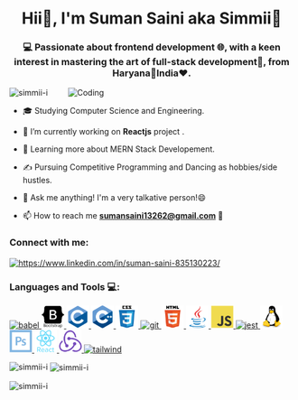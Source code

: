 <!-- ![MasterHead](https://arka-live.s3.us-east-2.amazonaws.com/uploads/2021/01/header_banner-2.jpg)   -->

<h1 align="center">Hii👋, I'm Suman Saini aka Simmii🌻</h1> 

<h3 align="center"> 💻 Passionate about frontend development 🌐, with a keen interest in mastering the art of full-stack development🌟, from Haryana📍India❤️.</h3>
<img align="right" alt="Coding" width="400" src="https://cdna.artstation.com/p/assets/images/images/042/631/286/original/bryan-rodriguez-belchibia-1-rightspeed.gif?16350375">


<p align="left"> <img src="https://komarev.com/ghpvc/?username=simmii-i&label=Profile%20views&color=0e75b6&style=flat" alt="simmii-i" /> </p>

- 🎓   Studying Computer Science and Engineering.

- 💼   I’m currently working on **Reactjs** project .

- 🌱   Learning more about MERN Stack Developement.

- ✍️   Pursuing Competitive Programming and Dancing as hobbies/side hustles.

- 💬   Ask me anything! I'm a very talkative person!😄

- 📫 How to reach me **sumansaini13262@gmail.com** 📩



<h3 align="left">Connect with me:</h3>
<p align="left">
<a href="https://linkedin.com/in/https://www.linkedin.com/in/suman-saini-835130223/" target="blank"><img align="center" src="https://raw.githubusercontent.com/rahuldkjain/github-profile-readme-generator/master/src/images/icons/Social/linked-in-alt.svg" alt="https://www.linkedin.com/in/suman-saini-835130223/" height="30" width="40" /></a>
</p>

<h3 align="left">Languages and Tools 💻:</h3>
<p align="left"> <a href="https://babeljs.io/" target="_blank" rel="noreferrer"> <img src="https://www.vectorlogo.zone/logos/babeljs/babeljs-icon.svg" alt="babel" width="40" height="40"/> </a> <a href="https://getbootstrap.com" target="_blank" rel="noreferrer"> <img src="https://raw.githubusercontent.com/devicons/devicon/master/icons/bootstrap/bootstrap-plain-wordmark.svg" alt="bootstrap" width="40" height="40"/> </a> <a href="https://www.cprogramming.com/" target="_blank" rel="noreferrer"> <img src="https://raw.githubusercontent.com/devicons/devicon/master/icons/c/c-original.svg" alt="c" width="40" height="40"/> </a> <a href="https://www.w3schools.com/cpp/" target="_blank" rel="noreferrer"> <img src="https://raw.githubusercontent.com/devicons/devicon/master/icons/cplusplus/cplusplus-original.svg" alt="cplusplus" width="40" height="40"/> </a> <a href="https://www.w3schools.com/css/" target="_blank" rel="noreferrer"> <img src="https://raw.githubusercontent.com/devicons/devicon/master/icons/css3/css3-original-wordmark.svg" alt="css3" width="40" height="40"/> </a> <a href="https://git-scm.com/" target="_blank" rel="noreferrer"> <img src="https://www.vectorlogo.zone/logos/git-scm/git-scm-icon.svg" alt="git" width="40" height="40"/> </a> <a href="https://www.w3.org/html/" target="_blank" rel="noreferrer"> <img src="https://raw.githubusercontent.com/devicons/devicon/master/icons/html5/html5-original-wordmark.svg" alt="html5" width="40" height="40"/> </a> <a href="https://www.java.com" target="_blank" rel="noreferrer"> <img src="https://raw.githubusercontent.com/devicons/devicon/master/icons/java/java-original.svg" alt="java" width="40" height="40"/> </a> <a href="https://developer.mozilla.org/en-US/docs/Web/JavaScript" target="_blank" rel="noreferrer"> <img src="https://raw.githubusercontent.com/devicons/devicon/master/icons/javascript/javascript-original.svg" alt="javascript" width="40" height="40"/> </a> <a href="https://jestjs.io" target="_blank" rel="noreferrer"> <img src="https://www.vectorlogo.zone/logos/jestjsio/jestjsio-icon.svg" alt="jest" width="40" height="40"/> </a> <a href="https://www.linux.org/" target="_blank" rel="noreferrer"> <img src="https://raw.githubusercontent.com/devicons/devicon/master/icons/linux/linux-original.svg" alt="linux" width="40" height="40"/> </a> <a href="https://www.photoshop.com/en" target="_blank" rel="noreferrer"> <img src="https://raw.githubusercontent.com/devicons/devicon/master/icons/photoshop/photoshop-line.svg" alt="photoshop" width="40" height="40"/> </a> <a href="https://reactjs.org/" target="_blank" rel="noreferrer"> <img src="https://raw.githubusercontent.com/devicons/devicon/master/icons/react/react-original-wordmark.svg" alt="react" width="40" height="40"/> </a> <a href="https://redux.js.org" target="_blank" rel="noreferrer"> <img src="https://raw.githubusercontent.com/devicons/devicon/master/icons/redux/redux-original.svg" alt="redux" width="40" height="40"/> </a> <a href="https://tailwindcss.com/" target="_blank" rel="noreferrer"> <img src="https://www.vectorlogo.zone/logos/tailwindcss/tailwindcss-icon.svg" alt="tailwind" width="40" height="40"/> </a> </p>

<p><img align="left" src="https://github-readme-stats.vercel.app/api/top-langs?username=simmii-i&show_icons=true&locale=en&layout=compact" alt="simmii-i" /></p>

<p>&nbsp;<img align="center" src="https://github-readme-stats.vercel.app/api?username=simmii-i&show_icons=true&locale=en" alt="simmii-i" /></p>

<p><img align="center" src="https://github-readme-streak-stats.herokuapp.com/?user=simmii-i&" alt="simmii-i" /></p>
